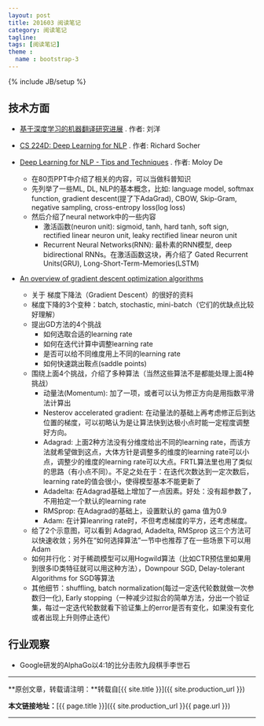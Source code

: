 ```yaml
---
layout: post
title: 201603 阅读笔记
category: 阅读笔记
tagline: 
tags: [阅读笔记]
theme :
  name : bootstrap-3
---
```

{% include JB/setup %}

## 技术方面

+ [基于深度学习的机器翻译研究进展](http://vdisk.weibo.com/s/FGSzrtQf1Xgz) . 作者: 刘洋 

+ [CS 224D: Deep Learning for NLP](http://cs224d.stanford.edu/) . 作者: Richard Socher

+ [Deep Learning for NLP - Tips and Techniques](http://www.academia.edu/17684773/DEEP_LEARNING_FOR_NLP_-_TIPS_AND_TECHNIQUES) . 作者: Moloy De
  - 在80页PPT中介绍了相关的内容，可以当做科普知识
  - 先列举了一些ML, DL, NLP的基本概念，比如: language model, softmax function, gradient descent(提了下AdaGrad), CBOW, Skip-Gram, negative sampling, cross-entropy loss(log loss)
  - 然后介绍了neural network中的一些内容
    + 激活函数(neuron unit): sigmoid, tanh, hard tanh, soft sign, rectified linear neuron unit, leaky rectified linear neuron unit
    + Recurrent Neural Networks(RNN): 最朴素的RNN模型, deep bidirectional RNNs。在激活函数这块，再介绍了 Gated Recurrent Units(GRU), Long-Short-Term-Memories(LSTM)

+ [An overview of gradient descent optimization algorithms](http://sebastianruder.com/optimizing-gradient-descent/)
  - 关于 梯度下降法（Gradient Descent）的很好的资料
  - 梯度下降的3个变种：batch, stochastic, mini-batch（它们的优缺点比较好理解）
  - 提出GD方法的4个挑战
    + 如何选取合适的learning rate
    + 如何在迭代计算中调整learning rate
    + 是否可以给不同维度用上不同的learning rate
    + 如何快速跳出鞍点(saddle points)
  - 围绕上面4个挑战，介绍了多种算法（当然这些算法不是都能处理上面4种挑战）
    + 动量法(Momentum): 加了一项，或者可以认为修正方向是用指数平滑法计算出
    + Nesterov accelerated gradient: 在动量法的基础上再考虑修正后到达位置的梯度，可以初略认为是让算法快到达极小点时能一定程度调整好方向。
    + Adagrad: 上面2种方法没有分维度给出不同的learning rate，而该方法就希望做到这点，大体方针是调整多的维度的learning rate可以小点，调整少的维度的learning rate可以大点。FRTL算法里也用了类似的思路（有小点不同）。不足之处在于：在迭代次数达到一定次数后，learning rate的值会很小，使得模型基本不能更新了
    + Adadelta: 在Adagrad基础上增加了一点因素。好处：没有超参数了，不用拍定一个默认的learning rate
    + RMSprop: 在Adagrad的基础上，设置默认的 gama 值为0.9
    + Adam: 在计算leanring rate时，不但考虑梯度的平方，还考虑梯度。
  - 给了2个示意图，可以看到 Adagrad, Adadelta, RMSprop 这三个方法可以快速收敛；另外在“如何选择算法”一节中也推荐了在一些场景下可以用Adam 
  - 如何并行化：对于稀疏模型可以用Hogwild算法（比如CTR预估里如果用到很多ID类特征就可以用这种方法），Downpour SGD, Delay-tolerant Algorithms for SGD等算法
  - 其他细节：shuffling, batch normalization(每过一定迭代轮数就做一次参数归一化), Early stopping（一种减少过拟合的简单方法，分出一个验证集，每过一定迭代轮数就看下验证集上的error是否有变化，如果没有变化或者出现上升则停止迭代）

## 行业观察

+ Google研发的AlphaGo以4:1的比分击败九段棋手李世石


* * *

**原创文章，转载请注明：**转载自[{{ site.title }}]({{ site.production_url }})

**本文链接地址：**[{{ page.title }}]({{ site.production_url }}{{ page.url }})

* * *

